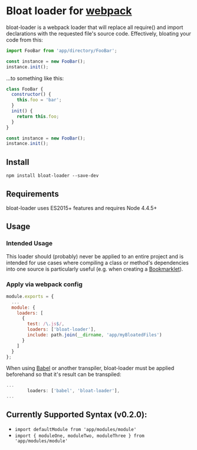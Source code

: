 # Bloat loader for [webpack](http://webpack.github.io/)

bloat-loader is a webpack loader that will replace all require() and import declarations with the requested file's source code. Effectively, bloating your code from this:
``` javascript
import FooBar from 'app/directory/FooBar';

const instance = new FooBar();
instance.init();
```
...to something like this:
``` javascript
class FooBar {
  constructor() {
    this.foo = 'bar';
  }
  init() {
    return this.foo;
  }
}

const instance = new FooBar();
instance.init();
```

## Install

`npm install bloat-loader --save-dev`

## Requirements
bloat-loader uses ES2015+ features and requires Node 4.4.5+

## Usage

### Intended Usage
This loader should (probably) never be applied to an entire project and is intended for use cases where compiling a class or method's dependencies into one source is particularly useful (e.g. when creating a [Bookmarklet](https://en.wikipedia.org/wiki/Bookmarklet)).

### Apply via webpack config

``` javascript
module.exports = {
  ...
  module: {
    loaders: [
      {
        test: /\.js$/,
        loaders: ['bloat-loader'],
        include: path.join(__dirname, 'app/myBloatedFiles')
      }
    ]
  }
};
```
When using [Babel](https://babeljs.io/) or another transpiler, bloat-loader must be applied beforehand so that it's result can be transpiled:
``` javascript
...
        loaders: ['babel', 'bloat-loader'],
...
```

## Currently Supported Syntax (v0.2.0):

* `import defaultModule from 'app/modules/module'`
* `import { moduleOne, moduleTwo, moduleThree } from 'app/modules/module'`
